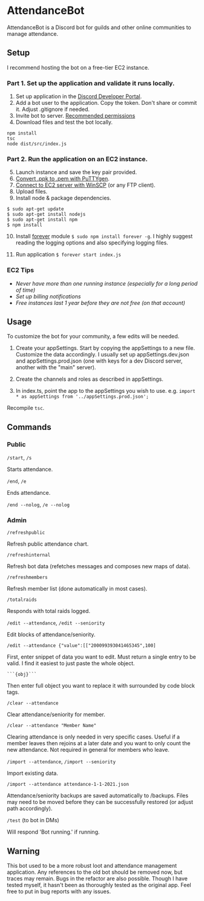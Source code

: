 # AttendanceBot

AttendanceBot is a Discord bot for guilds and other online communities to manage attendance.

## Setup

I recommend hosting the bot on a free-tier EC2 instance.

### Part 1. Set up the application and validate it runs locally.
1. Set up application in the [Discord Developer Portal](https://discord.com/developers/applications).
2. Add a bot user to the application. Copy the token. Don't share or commit it. Adjust .gitignore if needed.
3. Invite bot to server. [Recommended permissions](https://discordapi.com/permissions.html#1342516344)
4. Download files and test the bot locally. 
```
npm install
tsc
node dist/src/index.js
```

### Part 2. Run the application on an EC2 instance.

5. Launch instance and save the key pair provided.
6. [Convert .ppk to .pem with PuTTYgen](https://aws.amazon.com/premiumsupport/knowledge-center/convert-pem-file-into-ppk/). 
7. [Connect to EC2 server with WinSCP](https://winscp.net/eng/docs/guide_amazon_ec2) (or any FTP client).
8. Upload files.
9. Install node & package dependencies.

```
$ sudo apt-get update
$ sudo apt-get install nodejs
$ sudo apt-get install npm
$ npm install
```

10. Install [forever](https://www.npmjs.com/package/forever) module `$ sudo npm install forever -g`. I highly suggest reading the logging options and also specifying logging files.

11. Run application `$ forever start index.js`

### EC2 Tips
- *Never have more than one running instance (especially for a long period of time)*
- *Set up billing notifications*
- *Free instances last 1 year before they are not free (on that account)*

## Usage

To customize the bot for your community, a few edits will be needed. 

1. Create your appSettings. Start by copying the appSettings to a new file. Customize the data accordingly. I usually set up appSettings.dev.json and appSettings.prod.json (one with keys for a dev Discord server, another with the "main" server).

2. Create the channels and roles as described in appSettings.

3. In index.ts, point the app to the appSettings you wish to use. e.g. `import * as appSettings from '../appSettings.prod.json';`

Recompile `tsc`.

## Commands 

### Public

`/start`, `/s`

Starts attendance.

`/end`, `/e`

Ends attendance.

`/end --nolog`, `/e --nolog`

### Admin

`/refreshpublic` 

Refresh public attendance chart.

`/refreshinternal`

Refresh bot data (refetches messages and composes new maps of data).

`/refreshmembers`

Refresh member list (done automatically in most cases).

`/totalraids`

Responds with total raids logged.

`/edit --attendance`, `/edit --seniority`

Edit blocks of attendance/seniority.

```
/edit --attendance {"value":[["200099393041465345",100]
```

First, enter snippet of data you want to edit. Must return a single entry to be valid. I find it easiest to just paste the whole object.

```
```{obj}```
```

Then enter full object you want to replace it with surrounded by code block tags.

`/clear --attendance`

Clear attendance/seniority for member. 

```
/clear --attendance "Member Name"
```

Clearing attendance is only needed in very specific cases. Useful if a member leaves then rejoins at a later date and you want to only count the new attendance. Not required in general for members who leave.

`/import --attendance`, `/import --seniority`

Import existing data.

```
/import --attendance attendance-1-1-2021.json
```

Attendance/seniority backups are saved automatically to /backups. Files may need to be moved before they can be successfully restored (or adjust path accordingly).

`/test` (to bot in DMs)

Will respond 'Bot running.' if running.

## Warning

This bot used to be a more robust loot and attendance management application. Any references to the old bot should be removed now, but traces may remain. Bugs in the refactor are also possible. Though I have tested myself, it hasn't been as thoroughly tested as the original app. Feel free to put in bug reports with any issues.
